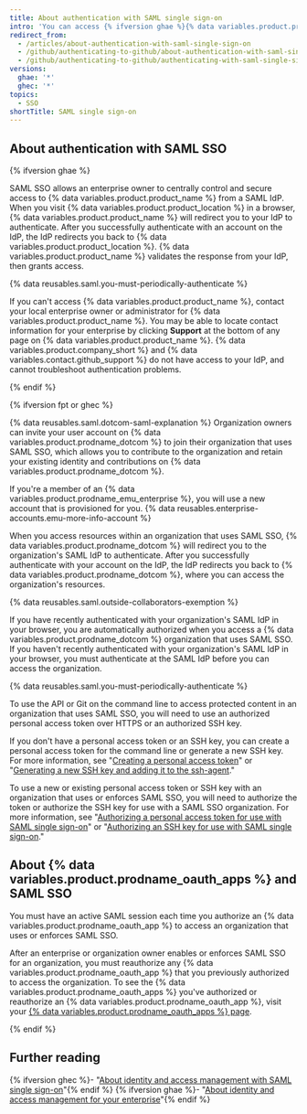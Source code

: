 ```yaml
---
title: About authentication with SAML single sign-on
intro: 'You can access {% ifversion ghae %}{% data variables.product.product_location %}{% elsif ghec %}an organization that uses SAML single sign-on (SSO){% endif %} by authenticating {% ifversion ghae %}with SAML single sign-on (SSO) {% endif %}through an identity provider (IdP).{% ifversion ghec %} After you authenticate with the IdP successfully from {% data variables.product.product_name %}, you must authorize any personal access token, SSH key, or {% data variables.product.prodname_oauth_app %} you would like to access the organization''s resources.{% endif %}'
redirect_from:
  - /articles/about-authentication-with-saml-single-sign-on
  - /github/authenticating-to-github/about-authentication-with-saml-single-sign-on
  - /github/authenticating-to-github/authenticating-with-saml-single-sign-on/about-authentication-with-saml-single-sign-on
versions:
  ghae: '*'
  ghec: '*'
topics:
  - SSO
shortTitle: SAML single sign-on
---
```

## About authentication with SAML SSO

{% ifversion ghae %}

SAML SSO allows an enterprise owner to centrally control and secure access to {% data variables.product.product_name %} from a SAML IdP. When you visit {% data variables.product.product_location %} in a browser, {% data variables.product.product_name %} will redirect you to your IdP to authenticate. After you successfully authenticate with an account on the IdP, the IdP redirects you back to {% data variables.product.product_location %}. {% data variables.product.product_name %} validates the response from your IdP, then grants access.

{% data reusables.saml.you-must-periodically-authenticate %}

If you can't access {% data variables.product.product_name %}, contact your local enterprise owner or administrator for {% data variables.product.product_name %}. You may be able to locate contact information for your enterprise by clicking **Support** at the bottom of any page on {% data variables.product.product_name %}. {% data variables.product.company_short %} and {% data variables.contact.github_support %} do not have access to your IdP, and cannot troubleshoot authentication problems. 

{% endif %}

{% ifversion fpt or ghec %}

{% data reusables.saml.dotcom-saml-explanation %} Organization owners can invite your user account on {% data variables.product.prodname_dotcom %} to join their organization that uses SAML SSO, which allows you to contribute to the organization and retain your existing identity and contributions on {% data variables.product.prodname_dotcom %}.

If you're a member of an {% data variables.product.prodname_emu_enterprise %}, you will use a new account that is provisioned for you. {% data reusables.enterprise-accounts.emu-more-info-account %}


When you access resources within an organization that uses SAML SSO, {% data variables.product.prodname_dotcom %} will redirect you to the organization's SAML IdP to authenticate. After you successfully authenticate with your account on the IdP, the IdP redirects you back to {% data variables.product.prodname_dotcom %}, where you can access the organization's resources.

{% data reusables.saml.outside-collaborators-exemption %}

If you have recently authenticated with your organization's SAML IdP in your browser, you are automatically authorized when you access a {% data variables.product.prodname_dotcom %} organization that uses SAML SSO. If you haven't recently authenticated with your organization's SAML IdP in your browser, you must authenticate at the SAML IdP before you can access the organization.

{% data reusables.saml.you-must-periodically-authenticate %}

To use the API or Git on the command line to access protected content in an organization that uses SAML SSO, you will need to use an authorized personal access token over HTTPS or an authorized SSH key.

If you don't have a personal access token or an SSH key, you can create a personal access token for the command line or generate a new SSH key. For more information, see "[Creating a personal access token](/github/authenticating-to-github/creating-a-personal-access-token)" or "[Generating a new SSH key and adding it to the ssh-agent](/articles/generating-a-new-ssh-key-and-adding-it-to-the-ssh-agent)."

To use a new or existing personal access token or SSH key with an organization that uses or enforces SAML SSO, you will need to authorize the token or authorize the SSH key for use with a SAML SSO organization. For more information, see "[Authorizing a personal access token for use with SAML single sign-on](/articles/authorizing-a-personal-access-token-for-use-with-saml-single-sign-on)" or "[Authorizing an SSH key for use with SAML single sign-on](/articles/authorizing-an-ssh-key-for-use-with-saml-single-sign-on)."

## About {% data variables.product.prodname_oauth_apps %} and SAML SSO

You must have an active SAML session each time you authorize an {% data variables.product.prodname_oauth_app %} to access an organization that uses or enforces SAML SSO.

After an enterprise or organization owner enables or enforces SAML SSO for an organization, you must reauthorize any {% data variables.product.prodname_oauth_app %} that you previously authorized to access the organization. To see the {% data variables.product.prodname_oauth_apps %} you've authorized or reauthorize an {% data variables.product.prodname_oauth_app %}, visit your [{% data variables.product.prodname_oauth_apps %} page](https://github.com/settings/applications).

{% endif %}

## Further reading

{% ifversion ghec %}- "[About identity and access management with SAML single sign-on](/organizations/managing-saml-single-sign-on-for-your-organization/about-identity-and-access-management-with-saml-single-sign-on)"{% endif %}
{% ifversion ghae %}- "[About identity and access management for your enterprise](/admin/authentication/about-identity-and-access-management-for-your-enterprise)"{% endif %}

